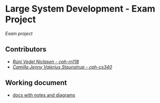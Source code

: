 # Large System Development - Exam Project
_Exam project_

## Contributors
- _[Rúni Vedel Niclasen - cph-rn118](https://github.com/Runi-VN)_
- _[Camilla Jenny Valerius Staunstrup - cph-cs340](https://github.com/Castau)_

## Working document 
- [docs with notes and diagrams](https://docs.google.com/document/d/1PtBYBhbnh_ijj2WPd0IqVcEBaFgdL1sV256DtgHvVBk/edit)
